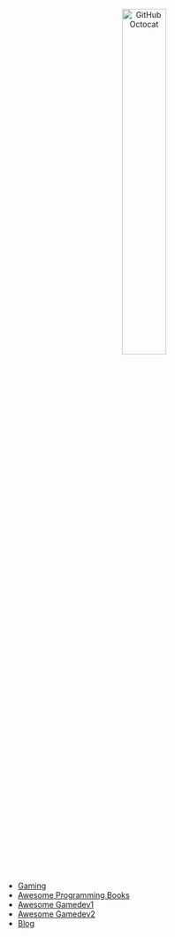 <p align="center">
  <img alt="GitHub Octocat" src="https://longshilin.com/images/favicon.png" width="40%">
</p>

  - [Gaming](game.md)
  - [Awesome Programming Books](https://github.com/zero-equals-false/awesome-programming-books)
  - [Awesome Gamedev1](https://github.com/Calinou/awesome-gamedev)
  - [Awesome Gamedev2](https://github.com/skywind3000/awesome-gamedev)
  - [Blog](blog.md)

<!--stackedit_data:
eyJoaXN0b3J5IjpbLTE1NDM2ODg4LDExMjk3Njc3OTUsMTI1OT
Q3MzA4LDEzNjY5MzYxNzVdfQ==
-->